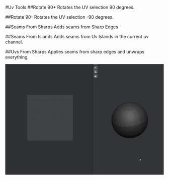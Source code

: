 #Uv Tools
##Rotate 90+
Rotates the UV selection 90 degrees.

##Rotate 90-
Rotates the UV selection -90 degrees.

##Seams From Sharps
Adds seams from Sharp Edges

##Seams From Islands
Adds seams from Uv Islands in the current uv channel.

##Uvs From Sharps
Applies seams from sharp edges and unwraps everything.

![Alt Text](img/uvs_from_sharps_01.gif)